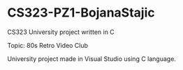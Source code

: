 # CS323-PZ1-BojanaStajic
CS323 University project written in C

Topic: 80s Retro Video Club

University project made in Visual Studio using C language. 

